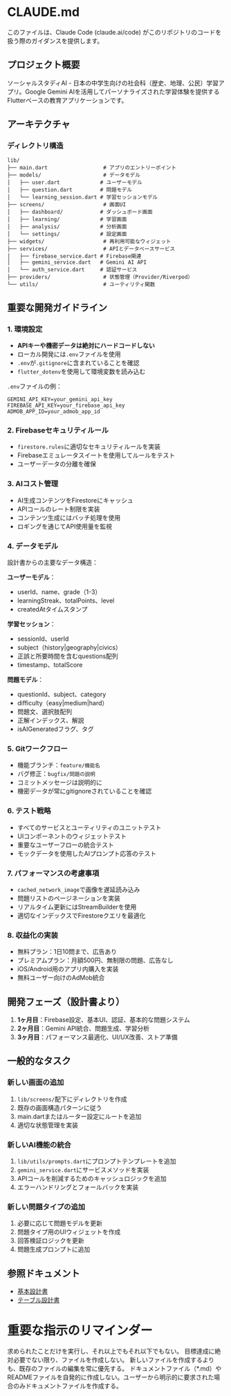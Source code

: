 # CLAUDE.md

このファイルは、Claude Code (claude.ai/code) がこのリポジトリのコードを扱う際のガイダンスを提供します。

## プロジェクト概要

ソーシャルスタディAI - 日本の中学生向けの社会科（歴史、地理、公民）学習アプリ。Google Gemini AIを活用してパーソナライズされた学習体験を提供するFlutterベースの教育アプリケーションです。

## アーキテクチャ

### ディレクトリ構造
```
lib/
├── main.dart                  # アプリのエントリーポイント
├── models/                    # データモデル
│   ├── user.dart             # ユーザーモデル
│   ├── question.dart         # 問題モデル
│   └── learning_session.dart # 学習セッションモデル
├── screens/                   # 画面UI
│   ├── dashboard/            # ダッシュボード画面
│   ├── learning/             # 学習画面
│   ├── analysis/             # 分析画面
│   └── settings/             # 設定画面
├── widgets/                   # 再利用可能なウィジェット
├── services/                  # APIとデータベースサービス
│   ├── firebase_service.dart # Firebase関連
│   ├── gemini_service.dart   # Gemini AI API
│   └── auth_service.dart     # 認証サービス
├── providers/                 # 状態管理（Provider/Riverpod）
└── utils/                     # ユーティリティ関数
```

## 重要な開発ガイドライン

### 1. 環境設定
- **APIキーや機密データは絶対にハードコードしない**
- ローカル開発には`.env`ファイルを使用
- `.env`が`.gitignore`に含まれていることを確認
- `flutter_dotenv`を使用して環境変数を読み込む

`.env`ファイルの例：
```
GEMINI_API_KEY=your_gemini_api_key
FIREBASE_API_KEY=your_firebase_api_key
ADMOB_APP_ID=your_admob_app_id
```

### 2. Firebaseセキュリティルール
- `firestore.rules`に適切なセキュリティルールを実装
- Firebaseエミュレータスイートを使用してルールをテスト
- ユーザーデータの分離を確保

### 3. AIコスト管理
- AI生成コンテンツをFirestoreにキャッシュ
- APIコールのレート制限を実装
- コンテンツ生成にはバッチ処理を使用
- ロギングを通じてAPI使用量を監視

### 4. データモデル

設計書からの主要なデータ構造：

**ユーザーモデル**：
- userId、name、grade（1-3）
- learningStreak、totalPoints、level
- createdAtタイムスタンプ

**学習セッション**：
- sessionId、userId
- subject（history|geography|civics）
- 正誤と所要時間を含むquestions配列
- timestamp、totalScore

**問題モデル**：
- questionId、subject、category
- difficulty（easy|medium|hard）
- 問題文、選択肢配列
- 正解インデックス、解説
- isAIGeneratedフラグ、タグ

### 5. Gitワークフロー
- 機能ブランチ：`feature/機能名`
- バグ修正：`bugfix/問題の説明`
- コミットメッセージは説明的に
- 機密データが常にgitignoreされていることを確認

### 6. テスト戦略
- すべてのサービスとユーティリティのユニットテスト
- UIコンポーネントのウィジェットテスト
- 重要なユーザーフローの統合テスト
- モックデータを使用したAIプロンプト応答のテスト

### 7. パフォーマンスの考慮事項
- `cached_network_image`で画像を遅延読み込み
- 問題リストのページネーションを実装
- リアルタイム更新にはStreamBuilderを使用
- 適切なインデックスでFirestoreクエリを最適化

### 8. 収益化の実装
- 無料プラン：1日10問まで、広告あり
- プレミアムプラン：月額500円、無制限の問題、広告なし
- iOS/Android用のアプリ内購入を実装
- 無料ユーザー向けのAdMob統合

## 開発フェーズ（設計書より）

1. **1ヶ月目**：Firebase設定、基本UI、認証、基本的な問題システム
2. **2ヶ月目**：Gemini API統合、問題生成、学習分析
3. **3ヶ月目**：パフォーマンス最適化、UI/UX改善、ストア準備

## 一般的なタスク

### 新しい画面の追加
1. `lib/screens/`配下にディレクトリを作成
2. 既存の画面構造パターンに従う
3. main.dartまたはルーター設定にルートを追加
4. 適切な状態管理を実装

### 新しいAI機能の統合
1. `lib/utils/prompts.dart`にプロンプトテンプレートを追加
2. `gemini_service.dart`にサービスメソッドを実装
3. APIコールを削減するためのキャッシュロジックを追加
4. エラーハンドリングとフォールバックを実装

### 新しい問題タイプの追加
1. 必要に応じて問題モデルを更新
2. 問題タイプ用のUIウィジェットを作成
3. 回答検証ロジックを更新
4. 問題生成プロンプトに追加

## 参照ドキュメント
- [基本設計書](/design/01_基本設計書.md)
- [テーブル設計書](/design/02_テーブル設計書.md)

# 重要な指示のリマインダー
求められたことだけを実行し、それ以上でもそれ以下でもない。
目標達成に絶対必要でない限り、ファイルを作成しない。
新しいファイルを作成するよりも、既存のファイルの編集を常に優先する。
ドキュメントファイル（*.md）やREADMEファイルを自発的に作成しない。ユーザーから明示的に要求された場合のみドキュメントファイルを作成する。